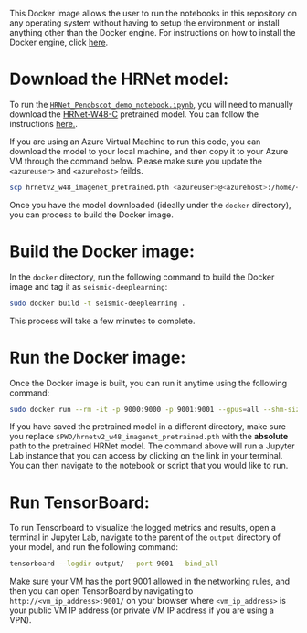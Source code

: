 This Docker image allows the user to run the notebooks in this repository on any operating system without having to setup the environment or install anything other than the Docker engine. For instructions on how to install the Docker engine, click [here](https://www.docker.com/get-started). 

# Download the HRNet model: 

To run the [`HRNet_Penobscot_demo_notebook.ipynb`](https://github.com/microsoft/seismic-deeplearning/blob/master/examples/interpretation/notebooks/HRNet_Penobscot_demo_notebook.ipynb), you will need to manually download the [HRNet-W48-C](https://1drv.ms/u/s!Aus8VCZ_C_33dKvqI6pBZlifgJk) pretrained model. You can follow the instructions [here.](https://github.com/microsoft/seismic-deeplearning#hrnet). 

If you are using an Azure Virtual Machine to run this code, you can download the model to your local machine, and then copy it to your Azure VM through the command below. Please make sure you update the `<azureuser>` and `<azurehost>` feilds.
```bash
scp hrnetv2_w48_imagenet_pretrained.pth <azureuser>@<azurehost>:/home/<azureuser>/seismic-deeplearning/docker/hrnetv2_w48_imagenet_pretrained.pth
```
Once you have the model downloaded (ideally under the `docker` directory), you can process to build the Docker image. 

# Build the Docker image:

In the `docker` directory, run the following command to build the Docker image and tag it as `seismic-deeplearning`: 

```bash
sudo docker build -t seismic-deeplearning . 
```
This process will take a few minutes to complete. 

# Run the Docker image:
Once the Docker image is built, you can run it anytime using the following command:
```bash
sudo docker run --rm -it -p 9000:9000 -p 9001:9001 --gpus=all --shm-size 11G --mount type=bind,source=$PWD/hrnetv2_w48_imagenet_pretrained.pth,target=/home/username/seismic-deeplearning-master/docker/hrnetv2_w48_imagenet_pretrained.pth seismic-deeplearning
```
If you have saved the pretrained model in a different directory, make sure you replace `$PWD/hrnetv2_w48_imagenet_pretrained.pth` with the **absolute** path to the pretrained HRNet model. The command above will run a Jupyter Lab instance that you can access by clicking on the link in your terminal. You can then navigate to the notebook or script that you would like to run. 

# Run TensorBoard:
To run Tensorboard to visualize the logged metrics and results, open a terminal in Jupyter Lab, navigate to the parent of the `output` directory of your model, and run the following command: 
```bash 
tensorboard --logdir output/ --port 9001 --bind_all
```
Make sure your VM has the port 9001 allowed in the networking rules, and then you can open TensorBoard by navigating to `http://<vm_ip_address>:9001/` on your browser where `<vm_ip_address>` is your public VM IP address (or private VM IP address if you are using a VPN).
